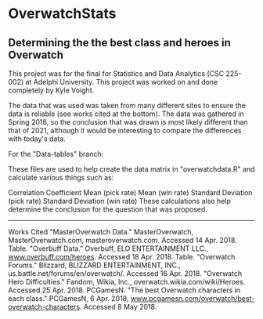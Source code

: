 # OverwatchStats
Determining the the best class and heroes in Overwatch
---------------------------------------------------------------
This project was for the final for Statistics and Data Analytics (CSC 225-002) at Adelphi University. This project was worked on and done completely by Kyle Voight.

The data that was used was taken from many different sites to ensure the data is reliable (see works cited at the bottom). The data was gathered in Spring 2018, so the conclusion that was drawn is most likely different than that of 2021, although it would be interesting to compare the differences with today's data.

For the "Data-tables" branch:

These files are used to help create the data matrix in "overwatchdata.R" and calculate various things such as:

Correlation Coefficient
Mean (pick rate)
Mean (win rate)
Standard Deviation (pick rate)
Standard Deviation (win rate)
These calculations also help determine the conclusion for the question that was proposed.

---------------------------------------------------------------



Works Cited
"MasterOverwatch Data." MasterOverwatch, MasterOverwatch.com, masteroverwatch.com. Accessed 14 Apr. 2018. Table.
"Overbuff Data." Overbuff, ELO ENTERTAINMENT LLC., www.overbuff.com/heroes. Accessed 18 Apr. 2018. Table.
"Overwatch Forums." Blizzard, BLIZZARD ENTERTAINMENT, INC., us.battle.net/forums/en/overwatch/. Accessed 16 Apr. 2018.
"Overwatch Hero Difficulties." Fandom, Wikia, Inc., overwatch.wikia.com/wiki/Heroes. Accessed 25 Apr. 2018.
PCGamesN. "The best Overwatch characters in each class." PCGamesN, 6 Apr. 2018, www.pcgamesn.com/overwatch/best-overwatch-characters. Accessed 8 May 2018.
